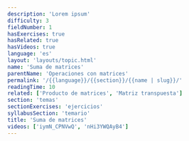 ```yaml
---
description: 'Lorem ipsum'
difficulty: 3
fieldNumber: 1
hasExercises: true
hasRelated: true
hasVideos: true
language: 'es'
layout: 'layouts/topic.html'
name: 'Suma de matrices'
parentName: 'Operaciones con matrices'
permalink: '/{{language}}/{{section}}/{{name | slug}}/'
readingTime: 10
related: ['Producto de matrices', 'Matriz transpuesta']
section: 'temas'
sectionExercises: 'ejercicios'
syllabusSection: 'temario'
title: 'Suma de matrices'
videos: ['iymN_CPNVwQ', 'nHi3YWQAyB4']
---
```



